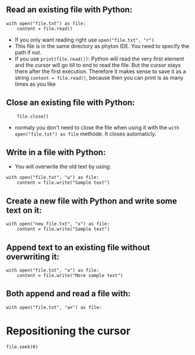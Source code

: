 ## Read an existing file with Python:
```python3
with open("file.txt") as file:
    content = file.read()
```
- If you only want reading right use `open("file.txt", "r")`
- This file is in the same directory as phyton IDE. You need to specify the path if not.
- If you use `print(file.read())`: Python will read the very first element and the cursor will go till to end to read the file. But the cursor stays there after the first execution. 
Therefore it makes sense to save it as a string `content = file.read()`, because then you can print is as many times as you like

## Close an existing file with Python:
```python3
    file.close()
```
- normaly you don't need to close the file when using it with the `with open("file.txt") as file` methode. It closes automaticly.

## Write in a file with Python:
- You will overwrite the old text by using:
```python3
with open("file.txt", "w") as file:
    content = file.write("Sample text")
```

## Create a new file with Python and write some text on it:
```python3
with open("new_file.txt", "x") as file:
    content = file.write("Sample text")
```

## Append text to an existing file without overwriting it:
```python3
with open("file.txt", "a") as file:
    content = file.write("More sample text")
```

## Both append and read a file with:
```python3
with open("file.txt", "a+") as file:
```

# Repositioning the cursor
`file.seek(0)`
